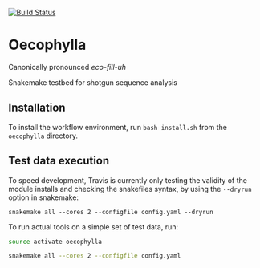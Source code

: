[![Build Status](https://travis-ci.org/biocore/oecophylla.svg?branch=master)](https://travis-ci.org/biocore/oecophylla)

# Oecophylla

Canonically pronounced *eco-fill-uh*

Snakemake testbed for shotgun sequence analysis

## Installation

To install the workflow environment, run `bash install.sh` from the `oecophylla` directory.

## Test data execution

To speed development, Travis is currently only testing the validity
of the module installs and checking the snakefiles syntax, by using the `--dryrun` option in snakemake:

```
snakemake all --cores 2 --configfile config.yaml --dryrun
```

To run actual tools on a simple set of test data, run:

```bash
source activate oecophylla

snakemake all --cores 2 --configfile config.yaml
```
